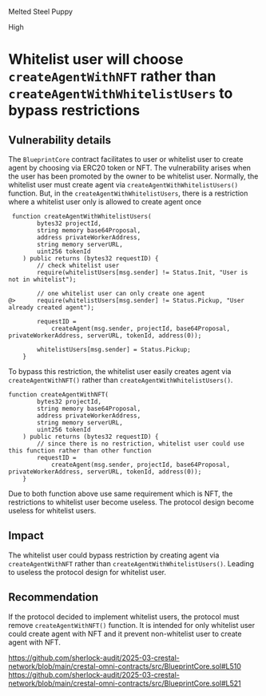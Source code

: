 Melted Steel Puppy

High

# Whitelist user will choose `createAgentWithNFT` rather than `createAgentWithWhitelistUsers` to bypass restrictions

## Vulnerability details

The `BlueprintCore` contract facilitates to user or whitelist user to create agent by choosing via ERC20 token or NFT. The vulnerability arises when the user has been promoted by the owner to be whitelist user. Normally, the whitelist user must create agent via `createAgentWithWhitelistUsers()` function. But, in the `createAgentWithWhitelistUsers`, there is a restriction where a whitelist user only is allowed to create agent once

```solidity
 function createAgentWithWhitelistUsers(
        bytes32 projectId,
        string memory base64Proposal,
        address privateWorkerAddress,
        string memory serverURL,
        uint256 tokenId
    ) public returns (bytes32 requestID) {
        // check whitelist user
        require(whitelistUsers[msg.sender] != Status.Init, "User is not in whitelist");

        // one whitelist user can only create one agent
@>      require(whitelistUsers[msg.sender] != Status.Pickup, "User already created agent");

        requestID =
            createAgent(msg.sender, projectId, base64Proposal, privateWorkerAddress, serverURL, tokenId, address(0));

        whitelistUsers[msg.sender] = Status.Pickup;
    }
```

To bypass this restriction, the whitelist user easily creates agent via `createAgentWithNFT()` rather than `createAgentWithWhitelistUsers()`. 

```solidity
function createAgentWithNFT(
        bytes32 projectId,
        string memory base64Proposal,
        address privateWorkerAddress,
        string memory serverURL,
        uint256 tokenId
    ) public returns (bytes32 requestID) {
        // since there is no restriction, whitelist user could use this function rather than other function
        requestID =
            createAgent(msg.sender, projectId, base64Proposal, privateWorkerAddress, serverURL, tokenId, address(0));
    }
```

Due to both function above use same requirement which is NFT, the restrictions to whitelist user become useless. The protocol design become useless for whitelist users.

## Impact

The whitelist user could bypass restriction by creating agent via `createAgentWithNFT` rather than `createAgentWithWhitelistUsers()`. Leading to useless the protocol design for whitelist user.

## Recommendation

If the protocol decided to implement whitelist users, the protocol must remove `createAgentWithNFT()` function. It is intended for only whitelist user could create agent with NFT and it prevent non-whitelist user to create agent with NFT. 

https://github.com/sherlock-audit/2025-03-crestal-network/blob/main/crestal-omni-contracts/src/BlueprintCore.sol#L510
https://github.com/sherlock-audit/2025-03-crestal-network/blob/main/crestal-omni-contracts/src/BlueprintCore.sol#L521